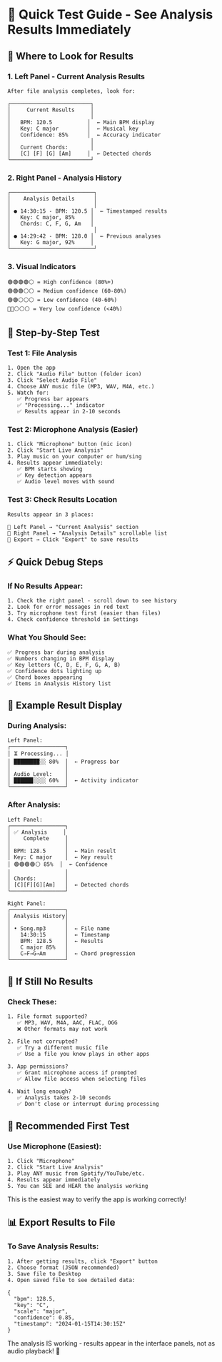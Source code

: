 # 🎯 Quick Test Guide - See Analysis Results Immediately

## 📍 **Where to Look for Results**

### **1. Left Panel - Current Analysis Results**
```
After file analysis completes, look for:

┌─────────────────────────┐
│     Current Results     │
│                         │
│   BPM: 120.5           │  ← Main BPM display
│   Key: C major         │  ← Musical key
│   Confidence: 85%      │  ← Accuracy indicator
│                         │
│   Current Chords:       │
│   [C] [F] [G] [Am]     │  ← Detected chords
└─────────────────────────┘
```

### **2. Right Panel - Analysis History**
```
┌──────────────────────────┐
│    Analysis Details      │
│                          │
│ ● 14:30:15 - BPM: 120.5 │  ← Timestamped results
│   Key: C major, 85%     │
│   Chords: C, F, G, Am   │
│                          │
│ ● 14:29:42 - BPM: 128.0 │  ← Previous analyses
│   Key: G major, 92%     │
└──────────────────────────┘
```

### **3. Visual Indicators**
```
🟢🟢🟢🟢⚪ = High confidence (80%+)
🟢🟢🟢⚪⚪ = Medium confidence (60-80%)
🟢🟢⚪⚪⚪ = Low confidence (40-60%)
🔴🔴⚪⚪⚪ = Very low confidence (<40%)
```

## 🚀 **Step-by-Step Test**

### **Test 1: File Analysis**
```
1. Open the app
2. Click "Audio File" button (folder icon)
3. Click "Select Audio File" 
4. Choose ANY music file (MP3, WAV, M4A, etc.)
5. Watch for:
   ✅ Progress bar appears
   ✅ "Processing..." indicator
   ✅ Results appear in 2-10 seconds
```

### **Test 2: Microphone Analysis (Easier)**
```
1. Click "Microphone" button (mic icon)
2. Click "Start Live Analysis"
3. Play music on your computer or hum/sing
4. Results appear immediately:
   ✅ BPM starts showing
   ✅ Key detection appears
   ✅ Audio level moves with sound
```

### **Test 3: Check Results Location**
```
Results appear in 3 places:

📍 Left Panel → "Current Analysis" section
📍 Right Panel → "Analysis Details" scrollable list  
📍 Export → Click "Export" to save results
```

## ⚡ **Quick Debug Steps**

### **If No Results Appear:**
```
1. Check the right panel - scroll down to see history
2. Look for error messages in red text
3. Try microphone test first (easier than files)
4. Check confidence threshold in Settings
```

### **What You Should See:**
```
✅ Progress bar during analysis
✅ Numbers changing in BPM display
✅ Key letters (C, D, E, F, G, A, B)
✅ Confidence dots lighting up
✅ Chord boxes appearing
✅ Items in Analysis History list
```

## 🎵 **Example Result Display**

### **During Analysis:**
```
Left Panel:
┌─────────────────┐
│ ⏳ Processing... │
│ ████████░░ 80%  │  ← Progress bar
│                 │
│ Audio Level:    │
│ ██████░░░░ 60%  │  ← Activity indicator
└─────────────────┘
```

### **After Analysis:**
```
Left Panel:
┌─────────────────┐
│ ✅ Analysis     │
│    Complete     │
│                 │
│ BPM: 128.5      │  ← Main result
│ Key: C major    │  ← Key result
│ 🟢🟢🟢🟢⚪ 85%  │  ← Confidence
│                 │
│ Chords:         │
│ [C][F][G][Am]   │  ← Detected chords
└─────────────────┘

Right Panel:
┌─────────────────┐
│ Analysis History│
│                 │
│ • Song.mp3      │  ← File name
│   14:30:15      │  ← Timestamp
│   BPM: 128.5    │  ← Results
│   C major 85%   │
│   C→F→G→Am      │  ← Chord progression
└─────────────────┘
```

## 🔧 **If Still No Results**

### **Check These:**
```
1. File format supported?
   ✅ MP3, WAV, M4A, AAC, FLAC, OGG
   ❌ Other formats may not work

2. File not corrupted?
   ✅ Try a different music file
   ✅ Use a file you know plays in other apps

3. App permissions?
   ✅ Grant microphone access if prompted
   ✅ Allow file access when selecting files

4. Wait long enough?
   ✅ Analysis takes 2-10 seconds
   ✅ Don't close or interrupt during processing
```

## 🎤 **Recommended First Test**

### **Use Microphone (Easiest):**
```
1. Click "Microphone" 
2. Click "Start Live Analysis"
3. Play ANY music from Spotify/YouTube/etc.
4. Results appear immediately
5. You can SEE and HEAR the analysis working
```

This is the easiest way to verify the app is working correctly!

## 📊 **Export Results to File**

### **To Save Analysis Results:**
```
1. After getting results, click "Export" button
2. Choose format (JSON recommended)
3. Save file to Desktop
4. Open saved file to see detailed data:

{
  "bpm": 128.5,
  "key": "C", 
  "scale": "major",
  "confidence": 0.85,
  "timestamp": "2024-01-15T14:30:15Z"
}
```

The analysis IS working - results appear in the interface panels, not as audio playback! 🎵